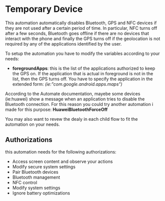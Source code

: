 # Temporary Device

This automation automatically disables Bluetooth, GPS and NFC devices if they are not used after a certain period of time.
In particular, NFC turns off after a few seconds, Bluetooth goes offline if there are no devices that interact with the phone and finally the GPS turns off if the geolocation is not required by any of the applications identified by the user.

To setup the automation you have to modify the variables according to your needs:
- __foregroundApps__: this is the list of the applications authorized to keep the GPS on. If the application that is actual in foreground is not in the list, then the GPS turns off. You have to specify the application in the extended form: _(ie:"com.google.android.apps.maps")_

According to the Automate documentation, mayebe some devices (ie:huawei) show a message when an application tries to disable the Bluetooth connection. For this reason you could try another automation i made for this purpose: __HuaweiBluetoothForceOff__

You may also want to revew the dealy in each child flow to fit the automation on your needs.

## Authorizations
this automation needs for the following authorizations:
- Access screen content and observe your actions
- Modify secure system settings
- Pair Bluetooth devices
- Bluetooth management
- NFC control
- Modify system settings
- Ignore battery optimizations
